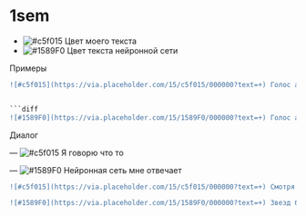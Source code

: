 # 1sem



- ![#c5f015](https://via.placeholder.com/15/c5f015/000000?text=+) Цвет моего текста
- ![#1589F0](https://via.placeholder.com/15/1589F0/000000?text=+) Цвет текста нейронной сети


Примеры

```diff
![#c5f015](https://via.placeholder.com/15/c5f015/000000?text=+) Голос автора вещающий моим голосом


```diff
![#1589F0](https://via.placeholder.com/15/1589F0/000000?text=+) Голос автора вещающий голосом нейронной сети
```

Диалог

— ![#c5f015](https://via.placeholder.com/15/c5f015/000000?text=+) Я говорю что то

— ![#1589F0](https://via.placeholder.com/15/1589F0/000000?text=+) Нейронная сеть мне отвечает




```diff
![#c5f015](https://via.placeholder.com/15/c5f015/000000?text=+) Смотря на ночное небо, Тарс считал где то внутри траектории движения планет, вокруг их нового дома. 

![#1589F0](https://via.placeholder.com/15/1589F0/000000?text=+) Звезд было много, и они были совсем не похожи на те, что он знал до сих пор.
```

